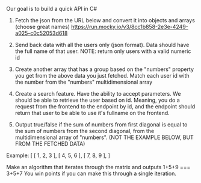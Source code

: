 Our goal is to build a quick API in C#

 1) Fetch the json from the URL below and convert it into objects and arrays (choose great names)
 https://run.mocky.io/v3/8cc1b858-2e3e-4249-a025-c0c52053d618

 2) Send back data with all the users only (json format). Data should have the full name of that user. NOTE: return only users with a valid numeric id

 3) Create another array that has a group based on the "numbers" property you get from the above data you just fetched. Match each user id with the number from the "numbers" multidimensional array
  
 4) Create a search feature. Have the ability to accept parameters. We should be able to retrieve the user based on id. Meaning, you do a request from the frontend to the endpoint by id, and the endpoint should return that user to be able to use it's fullname on the frontend.
 
 5) Output true/false if the sum of numbers from first diagonal is equal to the sum of numbers 
 from the second diagonal, from the multidimensional array of "numbers". (NOT THE EXAMPLE BELOW, BUT FROM THE FETCHED DATA)

 Example: [
     [ 1, 2, 3 ],
     [ 4, 5, 6 ],
     [ 7, 8, 9 ],
 ]

 Make an algorithm that iterates through the matrix and outputs 1+5+9 === 3+5+7
 You win points if you can make this through a single iteration.
